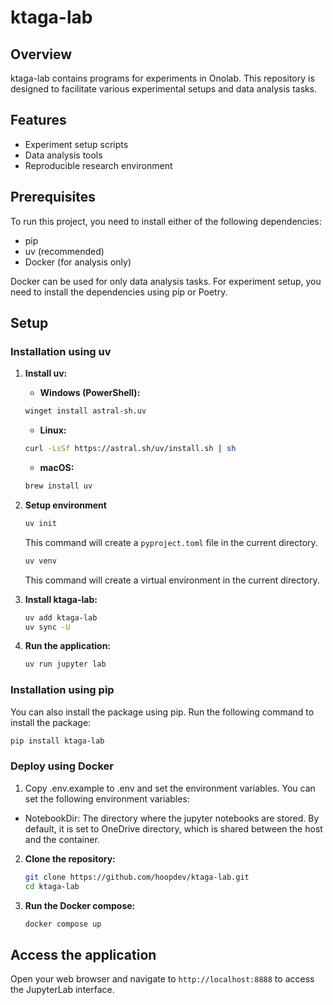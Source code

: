 # ktaga-lab

## Overview
ktaga-lab contains programs for experiments in Onolab. This repository is designed to facilitate various experimental setups and data analysis tasks.

## Features
- Experiment setup scripts
- Data analysis tools
- Reproducible research environment

## Prerequisites
To run this project, you need to install either of the following dependencies:
- pip
- uv (recommended)
- Docker (for analysis only)

Docker can be used for only data analysis tasks. For experiment setup, you need to install the dependencies using pip or Poetry.

## Setup

### Installation using uv

1. **Install uv:**
    - **Windows (PowerShell):**
    ```bash
    winget install astral-sh.uv
    ```

    - **Linux:**
    ```bash
    curl -LsSf https://astral.sh/uv/install.sh | sh
    ```

    - **macOS:**
    ```bash
    brew install uv
    ```



2. **Setup environment**

    ```bash
    uv init
    ```
    This command will create a `pyproject.toml` file in the current directory.

    ```bash
    uv venv
    ```
    This command will create a virtual environment in the current directory.


3. **Install ktaga-lab:**
    ```bash
    uv add ktaga-lab
    uv sync -U
    ```

4. **Run the application:**
    ```bash
    uv run jupyter lab
    ```

### Installation using pip

You can also install the package using pip. Run the following command to install the package:
```bash
pip install ktaga-lab
```

### Deploy using Docker

1. Copy .env.example to .env and set the environment variables.
You can set the following environment variables:

- NotebookDir: The directory where the jupyter notebooks are stored. By default, it is set to OneDrive directory, which is shared between the host and the container.

2. **Clone the repository:**
    ```bash
    git clone https://github.com/hoopdev/ktaga-lab.git
    cd ktaga-lab
    ```

2. **Run the Docker compose:**
    ```bash
    docker compose up
    ```

## Access the application

Open your web browser and navigate to `http://localhost:8888` to access the JupyterLab interface.